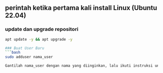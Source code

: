 ## perintah ketika pertama kali install Linux (Ubuntu 22.04) 
### update dan upgrade repositori
```bash
apt update -y && apt upgrade -y

### Buat User Baru
```bash
sudo adduser nama_user

Gantilah nama_user dengan nama yang diinginkan, lalu ikuti instruksi untuk mengatur password dan informasi lainnya.


